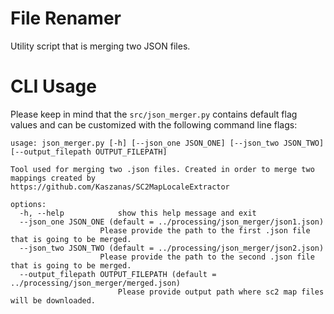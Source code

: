 # File Renamer

Utility script that is merging two JSON files.

# CLI Usage

Please keep in mind that the  ```src/json_merger.py``` contains default flag values and can be customized with the following command line flags:
```
usage: json_merger.py [-h] [--json_one JSON_ONE] [--json_two JSON_TWO] [--output_filepath OUTPUT_FILEPATH]

Tool used for merging two .json files. Created in order to merge two mappings created by
https://github.com/Kaszanas/SC2MapLocaleExtractor

options:
  -h, --help            show this help message and exit
  --json_one JSON_ONE (default = ../processing/json_merger/json1.json)
                    Please provide the path to the first .json file that is going to be merged.
  --json_two JSON_TWO (default = ../processing/json_merger/json2.json)
                    Please provide the path to the second .json file that is going to be merged.
  --output_filepath OUTPUT_FILEPATH (default = ../processing/json_merger/merged.json)
                        Please provide output path where sc2 map files will be downloaded.
```
